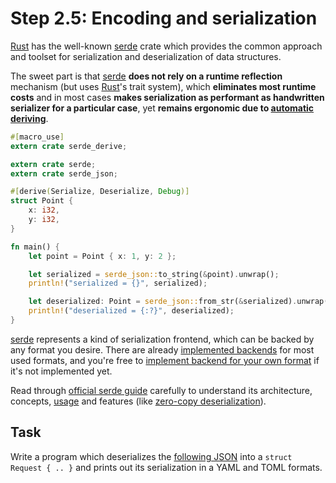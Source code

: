 Step 2.5: Encoding and serialization
====================================

[Rust] has the well-known [serde] crate which provides the common approach and toolset for serialization and deserialization of data structures.

The sweet part is that [serde] __does not rely on a runtime reflection__ mechanism (but uses [Rust]'s trait system), which __eliminates most runtime costs__ and in most cases __makes serialization as performant as handwritten serializer for a particular case__, yet __remains ergonomic due to [automatic deriving][1]__.

```rust
#[macro_use]
extern crate serde_derive;

extern crate serde;
extern crate serde_json;

#[derive(Serialize, Deserialize, Debug)]
struct Point {
    x: i32,
    y: i32,
}

fn main() {
    let point = Point { x: 1, y: 2 };

    let serialized = serde_json::to_string(&point).unwrap();
    println!("serialized = {}", serialized);

    let deserialized: Point = serde_json::from_str(&serialized).unwrap();
    println!("deserialized = {:?}", deserialized);
}
```

[serde] represents a kind of serialization frontend, which can be backed by any format you desire. There are already [implemented backends][2] for most used formats, and you're free to [implement backend for your own format][3] if it's not implemented yet. 

Read through [official serde guide][0] carefully to understand its architecture, concepts, [usage][4] and features (like [zero-copy deserialization][5]).




## Task

Write a program which deserializes the [following JSON](request.json) into a `struct Request { .. }` and prints out its serialization in a YAML and TOML formats.





[Rust]: https://www.rust-lang.org
[serde]: https://crates.io/crates/serde

[0]: https://serde.rs
[1]: https://serde.rs/derive.html
[2]: https://serde.rs/index.html#data-formats
[3]: https://serde.rs/data-format.html
[4]: https://serde.rs/examples.html
[5]: https://serde.rs/lifetimes.html#understanding-deserializer-lifetimes
